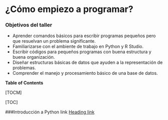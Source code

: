 # ¿Cómo empiezo a programar?

### Objetivos del taller

- Aprender comandos básicos para escribir programas pequeños pero que resuelvan un problema significante.
- Familiarizarse con el ambiente de trabajo en Python y R Studio. 
- Escribir códigos para pequeños programas con buena estructura y  buena organización.
- Diseñar estructuras básicas de datos que ayuden a la representación de problemas.
- Comprender el manejo y procesamiento básico de una base de datos.

**Table of Contents**

[TOCM]

[TOC]


###Introducción a Python link [Heading link](https://github.com)
